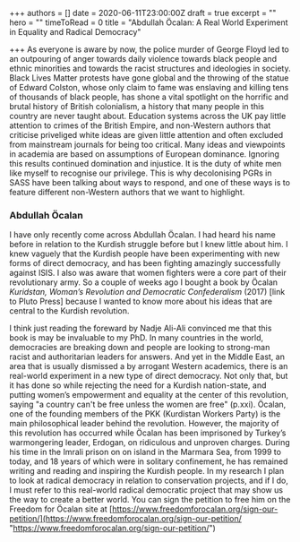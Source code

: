 +++
authors = []
date = 2020-06-11T23:00:00Z
draft = true
excerpt = ""
hero = ""
timeToRead = 0
title = "Abdullah Öcalan: A Real World Experiment in Equality and Radical Democracy"

+++
As everyone is aware by now, the police murder of George Floyd led to an outpouring of anger towards daily violence towards black people and ethnic minorities and towards the racist structures and ideologies in society. Black Lives Matter protests have gone global and the throwing of the statue of Edward Colston, whose only claim to fame was enslaving and killing tens of thousands of black people,  has shone a vital spotlight on the horrific and brutal history of British colonialism, a history that many people in this country are never taught about. Education systems across the UK pay little attention to crimes of the British Empire, and non-Western authors that criticise priveliged white ideas are given little attention and often excluded from mainstream journals for being too critical. Many ideas and viewpoints in academia are based on assumptions of European dominance. Ignoring this results continued domination and injustice. It is the duty of white men like myself to recognise our privilege. This is why decolonising PGRs in SASS have been talking about ways to respond, and one of these ways is to feature different non-Western authors that we want to highlight.

### Abdullah Öcalan

I have only recently come across Abdullah Öcalan. I had heard his name before in relation to the Kurdish struggle before but I knew little about him. I knew vaguely that the Kurdish people have been experimenting with new forms of direct democracy, and has been fighting amazingly successfully against ISIS. I also was aware that women fighters were a core part of their revolutionary army. So a couple of weeks ago I bought a book by Öcalan _Kuridstan, Woman’s Revolution and Democratic Confederalism_ (2017) \[link to Pluto Press\] because I wanted to know more about his ideas that are central to the Kurdish revolution.

I think just reading the foreward by Nadje Ali-Ali convinced me that this book is may be invaluable to my PhD. In many countries in the world, democracies are breaking down and people are looking to strong-man racist and authoritarian leaders for answers. And yet in the Middle East, an area that is usually dismissed a by arrogant Western academics, there is an real-world experiment in a new type of direct democracy. Not only that, but it has done so while rejecting the need for a Kurdish nation-state, and putting women’s empowerment and equality at the center of this revolution, saying "a country can't be free unless the women are free" (p.xxi). Öcalan, one of the founding members of the PKK (Kurdistan Workers Party) is the main philosophical leader behind the revolution. However, the majority of this revolution has occurred while Öcalan has been imprisoned by Turkey’s warmongering leader, Erdogan, on ridiculous and unproven charges. During his time in the Imrali prison on on island in the Marmara Sea, from 1999 to today, and 18 years of which were in solitary confinement, he has remained writing and reading and inspiring the Kurdish people. In my research I plan to look at radical democracy in relation to conservation projects, and if I do, I must refer to this real-world radical democratic project that may show us the way to create a better world. You can sign the petition to free him on the Freedom for Öcalan site at [https://www.freedomforocalan.org/sign-our-petition/](https://www.freedomforocalan.org/sign-our-petition/ "https://www.freedomforocalan.org/sign-our-petition/")